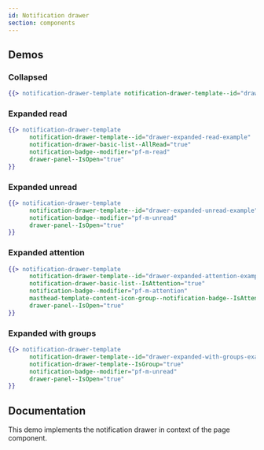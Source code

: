 ```yaml
---
id: Notification drawer
section: components
---
```


## Demos

### Collapsed
```hbs isFullscreen
{{> notification-drawer-template notification-drawer-template--id="drawer-collapsed-example"}}
```

### Expanded read
```hbs isFullscreen
{{> notification-drawer-template
      notification-drawer-template--id="drawer-expanded-read-example"
      notification-drawer-basic-list--AllRead="true"
      notification-badge--modifier="pf-m-read"
      drawer-panel--IsOpen="true"
}}
```

### Expanded unread
```hbs isFullscreen
{{> notification-drawer-template
      notification-drawer-template--id="drawer-expanded-unread-example"
      notification-badge--modifier="pf-m-unread"
      drawer-panel--IsOpen="true"
}}
```

### Expanded attention
```hbs isFullscreen
{{> notification-drawer-template
      notification-drawer-template--id="drawer-expanded-attention-example"
      notification-drawer-basic-list--IsAttention="true"
      notification-badge--modifier="pf-m-attention"
      masthead-template-content-icon-group--notification-badge--IsAttention="true"
      drawer-panel--IsOpen="true"
}}
```

### Expanded with groups
```hbs isFullscreen
{{> notification-drawer-template
      notification-drawer-template--id="drawer-expanded-with-groups-example"
      notification-drawer-template--IsGroup="true"
      notification-badge--modifier="pf-m-unread"
      drawer-panel--IsOpen="true"
}}
```

## Documentation

This demo implements the notification drawer in context of the page component.
